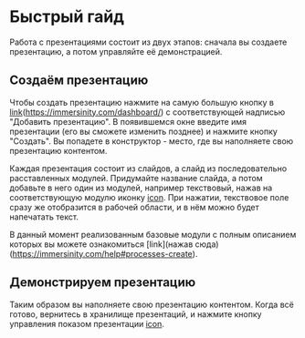 # Быстрый гайд
Работа с презентациями состоит из двух этапов: сначала вы создаете презентацию, а потом управляйте её демонстрацией.

## Создаём презентацию
Чтобы создать презентацию нажмите на самую большую кнопку в [link](хранилище)(https://immersinity.com/dashboard/) с соответствующей надписью "Добавить презентацию". В появившемся окне введите имя презентации (его вы сможете изменить позднее) и нажмите кнопку "Создать". Вы попадете в конструктор - место, где вы наполняете свою презентацию контентом.

Каждая презентация состоит из слайдов, а слайд из последовательно расставленных модулей. Придумайте название слайда, а потом добавьте в него один из модулей, например текствовый, нажав на соответствующую модулю иконку [icon](format_align_left). При нажатии, текствовое поле сразу же отобразится в рабочей области, и в нём можно будет напечатать текст.

В данный момент реализованным базовые модули с полным описанием которых вы можете ознакомиться [link](нажав сюда)(https://immersinity.com/help#processes-create).

## Демонстрируем презентацию
Таким образом вы наполняете свою презентацию контентом. Когда всё готово, вернитесь в хранилище презентаций, и нажмите кнопку управления показом презентации [icon](slideshow).